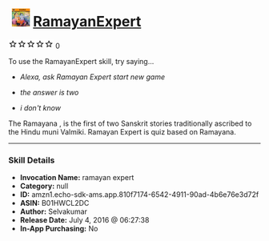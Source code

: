 # &nbsp;<img src="skill_icon" alt="RamayanExpert icon" width="36"> [RamayanExpert](http://alexa.amazon.com/#skills/amzn1.echo-sdk-ams.app.810f7174-6542-4911-90ad-4b6e76e3d72f)
![0 stars](../../images/ic_star_border_black_18dp_1x.png)![0 stars](../../images/ic_star_border_black_18dp_1x.png)![0 stars](../../images/ic_star_border_black_18dp_1x.png)![0 stars](../../images/ic_star_border_black_18dp_1x.png)![0 stars](../../images/ic_star_border_black_18dp_1x.png) 0

To use the RamayanExpert skill, try saying...

* *Alexa, ask Ramayan Expert start new game*

* *the answer is two*

* *i don't know*

The Ramayana , is the first of two Sanskrit stories traditionally ascribed to the Hindu muni Valmiki. Ramayan Expert is quiz based on Ramayana.

***

### Skill Details

* **Invocation Name:** ramayan expert
* **Category:** null
* **ID:** amzn1.echo-sdk-ams.app.810f7174-6542-4911-90ad-4b6e76e3d72f
* **ASIN:** B01HWCL2DC
* **Author:** Selvakumar
* **Release Date:** July 4, 2016 @ 06:27:38
* **In-App Purchasing:** No
